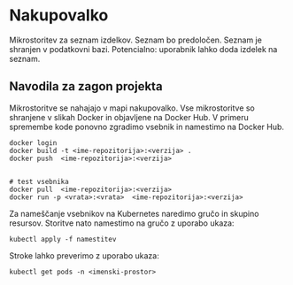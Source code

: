 # Nakupovalko

Mikrostoritev za seznam izdelkov.
Seznam bo predoločen. 
Seznam je shranjen v podatkovni bazi. 
Potencialno: uporabnik lahko doda izdelek na seznam.

## Navodila za zagon projekta

Mikrostoritve se nahajajo v mapi nakupovalko.
Vse mikrostoritve so shranjene v slikah Docker in objavljene na Docker Hub.  V primeru spremembe kode ponovno zgradimo vsebnik in namestimo na Docker Hub.
```
docker login
docker build -t <ime-repozitorija>:<verzija> .
docker push  <ime-repozitorija>:<verzija>


# test vsebnika
docker pull  <ime-repozitorija>:<verzija>
docker run -p <vrata>:<vrata>  <ime-repozitorija>:<verzija>
```

Za nameščanje vsebnikov na Kubernetes naredimo gručo in skupino resursov. Storitve nato namestimo na gručo z uporabo ukaza:
```
kubectl apply -f namestitev
```

Stroke lahko preverimo z uporabo ukaza:
```
kubectl get pods -n <imenski-prostor>
```
